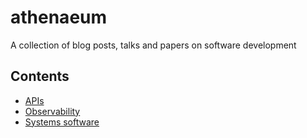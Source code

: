 # athenaeum
A collection of blog posts, talks and papers on software development

## Contents

* [APIs](https://github.com/senyosimpson/athenaeum/tree/main/APIs)
* [Observability](https://github.com/senyosimpson/athenaeum/tree/main/observability)
* [Systems software](https://github.com/senyosimpson/athenaeum/tree/main/systems)
